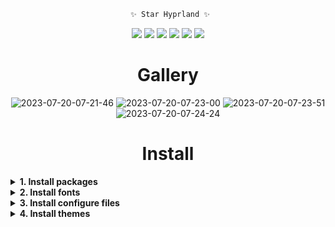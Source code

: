 <div align="justify">

<div align="center">

```ocaml
 ✨ Star Hyprland ✨
```

<p align="center">
  <img src="https://img.shields.io/badge/OS-Arch-f7768e?style=for-the-badge&logo=archlinux&logoColor=f7768e"/>
  <img src="https://img.shields.io/badge/Style-SHELL-9ece6a?style=for-the-badge&logo=gnubash&logoColor=9ece6a"/>
  <img src="https://img.shields.io/github/stars/SR-MyStar/Hyprdots?style=for-the-badge&logo=apachespark&logoColor=e0af68&color=e0af68" />
  <img src="https://img.shields.io/github/forks/SR-MyStar/Hyprdots?style=for-the-badge&logo=git&logoColor=7aa2f7&color=7aa2f7" />
  <img src="https://img.shields.io/github/issues/SR-MyStar/Hyprdots?style=for-the-badge&logo=cachet&logoColor=bb9af7&color=bb9af7" />
  <img src='https://img.shields.io/github/license/SR-MyStar/Hyprdots?style=for-the-badge&logo=GNU&label=License&color=7dcfff&logoColor=7dcfff'/>
</p>

# Gallery
![2023-07-20-07-21-46](https://github.com/SR-MyStar/Hyprdots/assets/139795416/6df727b3-c3c8-425c-aeb5-176a04143f6c)
![2023-07-20-07-23-00](https://github.com/SR-MyStar/Hyprdots/assets/139795416/4d68abb3-009a-449e-b1f9-c81248d38bc2)
![2023-07-20-07-23-51](https://github.com/SR-MyStar/Hyprdots/assets/139795416/8c327926-648d-476d-9acb-3b904c7e3535)
![2023-07-20-07-24-24](https://github.com/SR-MyStar/Hyprdots/assets/139795416/76742143-ad6e-4533-9f83-8ed66d47285d)
</div>

<div align="center">

# Install

</div>

<details>
<summary><b>1. Install packages</b></summary>

```Bash
yay -S hyprland wlroots xdg-desktop-portal-hyprland xorg-xwayland \ 
        waybar-mpris-git waybar-hyprland-git \
        firefox \
        mpv mpvpaper \
        wf-recorder \
        zsh \
        wezterm \
        wlogout \
        dunst \
        fcitx5 \
        xfce-polkit \
        cava \
        python rust \
        grim slurp \
        jq \
        wl-clipboard \
        rofi \
        lolcat \
        nemo \
        fortune-mod fortune-mod-zh \
        lib32-pipewire lib32-pipewire-jack lib32-pipewire-v4l2 pipewire pipewire-alsa pipewire-docs pipewire-jack pipewire-pulse pipewire-roc pipewire-x11-bell pipewire-zeroconf \
        highlight \
        exa \
        vim \
        cowsay \
        neofetch \
        light \
        libnotify \
        bottom \
        gtk-engine-murrine \
        gnome-themes-extra lib32-gnome-themes-extra \
```
</details>

<details>
<summary><b>2. Install fonts</b></summary>

```Bash
yay -S nerd-fonts-git
```

</details>

<details>
<summary><b>3. Install configure files</b></summary>

```Bash
cd ~
git clone https://github.com/SR-MyStar/Hyprdots.git .hyprdots
cd hyprdots
chmod +x ./install.sh
./install.sh
```

<div align="center">

# Don't removed ~/.hyprdots directory!!!

</div>

</details>

<details>
<summary><b>4. Install themes</b></summary>

Install Tokyonight gtk theme

```Bash
git clone https://github.com/Fausto-Korpsvart/Tokyo-Night-GTK-Theme.git
cd Tokyo-Night-GTK-Theme/
sudo mv themes/ /usr/share/themes/
cd ..
rm -rv Tokyo-Night-GTK-Theme
```
